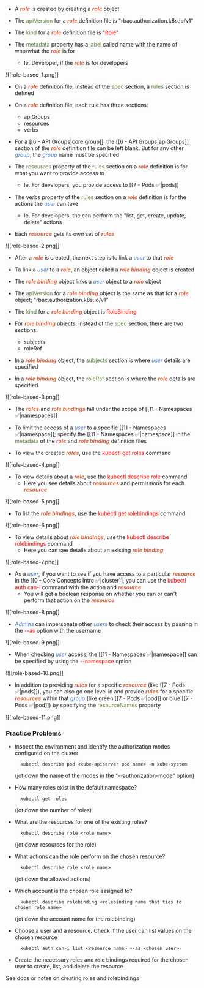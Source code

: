- A <b><i><span style="color:#d46644">role</span></i></b> is created by creating a <b><i><span style="color:#d46644">role</span></i></b> object

- The <span style="color:#5c7e3e">apiVersion</span> for a <b><i><span style="color:#d46644">role</span></i></b> definition file is "rbac.authorization.k8s.io/v1"

- The <span style="color:#5c7e3e">kind</span> for a <b><i><span style="color:#d46644">role</span></i></b> definition file is "<span style="color:red">Role</span>"

- The <span style="color:#5c7e3e">metadata</span> property has a <span style="color:#5c7e3e">label</span> called name with the name of who/what the <b><i><span style="color:#d46644">role</span></i></b> is for
	- Ie. Developer, if the <b><i><span style="color:#d46644">role</span></i></b> is for developers

![[role-based-1.png]]

- On a <b><i><span style="color:#d46644">role</span></i></b> definition file, instead of the <span style="color:#5c7e3e">spec</span> section, a <span style="color:#5c7e3e">rules</span> section is defined

- On a <b><i><span style="color:#d46644">role</span></i></b> definition file, each rule has three sections:
	- apiGroups
	- resources
	- verbs

- For a [[6 - API Groups|core group]], the [[6 - API Groups|apiGroups]] section of the <b><i><span style="color:#d46644">role</span></i></b> definition file can be left blank. But for any other <i><span style="color:#477bbe">group</span></i>, the <i><span style="color:#477bbe">group</span></i> name must be specified

- The <span style="color:#5c7e3e">resources</span> property of the <span style="color:#5c7e3e">rules</span> section on a <b><i><span style="color:#d46644">role</span></i></b> definition is for what you want to provide access to
	- Ie. For developers, you provide access to [[7 - Pods ✅|pods]]

- The verbs property of the <span style="color:#5c7e3e">rules</span> section on a <b><i><span style="color:#d46644">role</span></i></b> definition is for the actions the <i><span style="color:#477bbe">user</span></i> can take
	- Ie. For developers, the can perform the "list, get, create, update, delete" actions

- Each <b><i><span style="color:#d46644">resource</span></i></b> gets its own set of <b><i><span style="color:#d46644">rules</span></i></b>

![[role-based-2.png]]

- After a <b><i><span style="color:#d46644">role</span></i></b> is created, the next step is to link a <i><span style="color:#477bbe">user</span></i> to that <b><i><span style="color:#d46644">role</span></i></b>

- To link a <i><span style="color:#477bbe">user</span></i> to a <b><i><span style="color:#d46644">role</span></i></b>, an object called a <b><i><span style="color:#d46644">role binding</span></i></b> object is created

- The <b><i><span style="color:#d46644">role binding</span></i></b> object links a <i><span style="color:#477bbe">user</span></i> object to a <b><i><span style="color:#d46644">role</span></i></b> object

- The <span style="color:#5c7e3e">apiVersion</span> for a <b><i><span style="color:#d46644">role binding</span></i></b> object is the same as that for a <b><i><span style="color:#d46644">role</span></i></b> object; "rbac.authorization.k8s.io/v1"

- The <span style="color:#5c7e3e">kind</span> for a <b><i><span style="color:#d46644">role binding</span></i></b> object is <span style="color:red">RoleBinding</span>

- For <b><i><span style="color:#d46644">role binding</span></i></b> objects, instead of the <span style="color:#5c7e3e">spec</span> section, there are two sections:
	- subjects
	- roleRef

- In a <b><i><span style="color:#d46644">role binding</span></i></b> object, the <span style="color:#5c7e3e">subjects</span> section is where <i><span style="color:#477bbe">user</span></i> details are specified

- In a <b><i><span style="color:#d46644">role binding</span></i></b> object, the <span style="color:#5c7e3e">roleRef</span> section is where the <b><i><span style="color:#d46644">role</span></i></b> details are specified

![[role-based-3.png]]

- The <b><i><span style="color:#d46644">roles</span></i></b> and <b><i><span style="color:#d46644">role bindings</span></i></b> fall under the scope of [[11 - Namespaces ✅|namespaces]]

- To limit the access of a <i><span style="color:#477bbe">user</span></i> to a specific [[11 - Namespaces ✅|namespace]]; specify the [[11 - Namespaces ✅|namespace]] in the <span style="color:#5c7e3e">metadata</span> of the <b><i><span style="color:#d46644">role</span></i></b> and <b><i><span style="color:#d46644">role binding</span></i></b> definition files

- To view the created <b><i><span style="color:#d46644">roles</span></i></b>, use the <span style="color:red">kubectl get roles</span> command

![[role-based-4.png]]

- To view details about a <b><i><span style="color:#d46644">role</span></i></b>, use the <span style="color:red">kubectl describe role</span> command
	- Here you see details about <b><i><span style="color:#d46644">resources</span></i></b> and permissions for each <b><i><span style="color:#d46644">resource</span></i></b>

![[role-based-5.png]]

- To list the <b><i><span style="color:#d46644">role bindings</span></i></b>, use the <span style="color:red">kubectl get rolebindings</span> command

![[role-based-6.png]]

- To view details about <b><i><span style="color:#d46644">role bindings</span></i></b>, use the <span style="color:red">kubectl describe rolebindings</span> command
	- Here you can see details about an existing <b><i><span style="color:#d46644">role binding</span></i></b>

![[role-based-7.png]]

- As a <i><span style="color:#477bbe">user</span></i>, if you want to see if you have access to a particular <b><i><span style="color:#d46644">resource</span></i></b> in the [[0 - Core Concepts Intro ✅|cluster]], you can use the <span style="color:red">kubectl auth can-i</span> command with the action and <b><i><span style="color:#d46644">resource</span></i></b>
	- You will get a boolean response on whether you can or can't perform that action on the <b><i><span style="color:#d46644">resource</span></i></b>

![[role-based-8.png]]

- <i><span style="color:#477bbe">Admins</span></i> can impersonate other <i><span style="color:#477bbe">users</span></i> to check their access by passing in the <span style="color:red">--as</span> option with the username

![[role-based-9.png]]

- When checking <i><span style="color:#477bbe">user</span></i> access, the [[11 - Namespaces ✅|namespace]] can be specified by using the <span style="color:red">--namespace</span> option

!![[role-based-10.png]]

- In addition to providing <b><i><span style="color:#d46644">rules</span></i></b> for a specific <b><i><span style="color:#d46644">resource</span></i></b> (like [[7 - Pods ✅|pods]]), you can also go one level in and provide <b><i><span style="color:#d46644">rules</span></i></b> for a specific <b><i><span style="color:#d46644">resources</span></i></b> within that <i><span style="color:#477bbe">group</span></i> (like green [[7 - Pods ✅|pod]] or blue [[7 - Pods ✅|pod]]) by specifying the <span style="color:#5c7e3e">resourceNames</span> property

![[role-based-11.png]]

### Practice Problems

- Inspect the environment and identify the authorization modes configured on the cluster

		kubectl describe pod <kube-apiserver pod name> -n kube-system

	(jot down the name of the modes in the "--authorization-mode" option)

- How many roles exist in the default namespace?

		kubectl get roles

	(jot down the number of roles)

- What are the resources for one of the existing roles?

		kubectl describe role <role name>

	(jot down resources for the role)

- What actions can the role perform on the chosen resource?

		kubectl describe role <role name>

	(jot down the allowed actions)

- Which account is the chosen role assigned to?

		kubectl describe rolebinding <rolebinding name that ties to chosen role name>

	(jot down the account name for the rolebinding)

- Choose a user and a resource. Check if the user can list values on the chosen resource

		kubectl auth can-i list <resource name> --as <chosen user>

- Create the necessary roles and role bindings required for the chosen user to create, list, and delete the resource

See docs or notes on creating roles and rolebindings